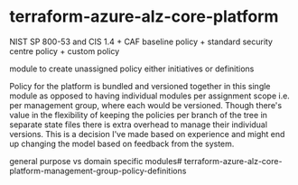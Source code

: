 # terraform-azure-alz-core-platform
NIST SP 800-53 and CIS 1.4 + CAF baseline policy + standard security centre policy + custom policy

module to create unassigned policy either initiatives or definitions

Policy for the platform is bundled and versioned together in this single module as opposed to having individual modules per assignment scope i.e. per management group, where each would be versioned. Though there's value in the flexibility of keeping the policies per branch of the tree in separate state files there is extra overhead to manage their individual versions. This is a decision I've made based on experience and might end up changing the model based on feedback from the system. 


general purpose vs domain specific modules# terraform-azure-alz-core-platform-management-group-policy-definitions
